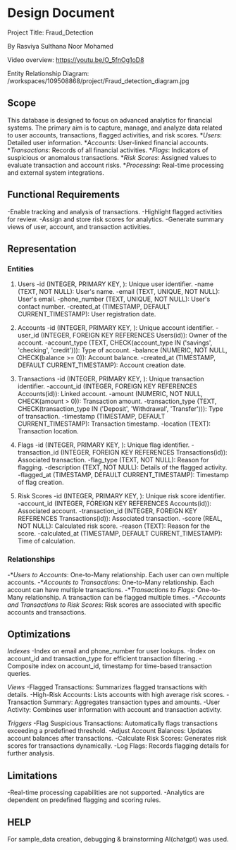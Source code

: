 # Design Document

Project Title: Fraud_Detection

By Rasviya Sulthana Noor Mohamed

Video overview: https://youtu.be/O_5fnOg1oD8

Entity Relationship Diagram:
    /workspaces/109508868/project/Fraud_detection_diagram.jpg

## Scope

This database is designed to focus on advanced analytics for financial systems. The primary aim is to capture, manage, and analyze data related to user accounts, transactions, flagged activities, and risk scores.
**Users*: Detailed user information.
**Accounts*: User-linked financial accounts.
**Transactions*: Records of all financial activities.
**Flags*: Indicators of suspicious or anomalous transactions.
**Risk Scores*: Assigned values to evaluate transaction and account risks.
**Processing*: Real-time processing and external system integrations.

## Functional Requirements

-Enable tracking and analysis of transactions.
-Highlight flagged activities for review.
-Assign and store risk scores for analytics.
-Generate summary views of user, account, and transaction activities.

## Representation

### Entities

1. Users
-id (INTEGER, PRIMARY KEY, ): Unique user identifier.
-name (TEXT, NOT NULL): User's name.
-email (TEXT, UNIQUE, NOT NULL): User's email.
-phone_number (TEXT, UNIQUE, NOT NULL): User's contact number.
-created_at (TIMESTAMP, DEFAULT CURRENT_TIMESTAMP): User registration date.

2. Accounts
-id (INTEGER, PRIMARY KEY, ): Unique account identifier.
-user_id (INTEGER, FOREIGN KEY REFERENCES Users(id)): Owner of the account.
-account_type (TEXT, CHECK(account_type IN ('savings', 'checking', 'credit'))): Type of account.
-balance (NUMERIC, NOT NULL, CHECK(balance >= 0)): Account balance.
-created_at (TIMESTAMP, DEFAULT CURRENT_TIMESTAMP): Account creation date.

3. Transactions
-id (INTEGER, PRIMARY KEY, ): Unique transaction identifier.
-account_id (INTEGER, FOREIGN KEY REFERENCES Accounts(id)): Linked account.
-amount (NUMERIC, NOT NULL, CHECK(amount > 0)): Transaction amount.
-transaction_type (TEXT, CHECK(transaction_type IN ('Deposit', 'Withdrawal', 'Transfer'))): Type of transaction.
-timestamp (TIMESTAMP, DEFAULT CURRENT_TIMESTAMP): Transaction timestamp.
-location (TEXT): Transaction location.

4. Flags
-id (INTEGER, PRIMARY KEY, ): Unique flag identifier.
-transaction_id (INTEGER, FOREIGN KEY REFERENCES Transactions(id)): Associated transaction.
-flag_type (TEXT, NOT NULL): Reason for flagging.
-description (TEXT, NOT NULL): Details of the flagged activity.
-flagged_at (TIMESTAMP, DEFAULT CURRENT_TIMESTAMP): Timestamp of flag creation.

5. Risk Scores
-id (INTEGER, PRIMARY KEY, ): Unique risk score identifier.
-account_id (INTEGER, FOREIGN KEY REFERENCES Accounts(id)): Associated account.
-transaction_id (INTEGER, FOREIGN KEY REFERENCES Transactions(id)): Associated transaction.
-score (REAL, NOT NULL): Calculated risk score.
-reason (TEXT): Reason for the score.
-calculated_at (TIMESTAMP, DEFAULT CURRENT_TIMESTAMP): Time of calculation.

### Relationships

-**Users to Accounts*: One-to-Many relationship. Each user can own multiple accounts.
-**Accounts to Transactions*: One-to-Many relationship. Each account can have multiple transactions.
-**Transactions to Flags*: One-to-Many relationship. A transaction can be flagged multiple times.
-**Accounts and Transactions to Risk Scores*: Risk scores are associated with specific accounts and transactions.

## Optimizations

*Indexes*
-Index on email and phone_number for user lookups.
-Index on account_id and transaction_type for efficient transaction filtering.
-Composite index on account_id, timestamp for time-based transaction queries.

*Views*
-Flagged Transactions: Summarizes flagged transactions with details.
-High-Risk Accounts: Lists accounts with high average risk scores.
-Transaction Summary: Aggregates transaction types and amounts.
-User Activity: Combines user information with account and transaction activity.

*Triggers*
-Flag Suspicious Transactions: Automatically flags transactions exceeding a predefined threshold.
-Adjust Account Balances: Updates account balances after transactions.
-Calculate Risk Scores: Generates risk scores for transactions dynamically.
-Log Flags: Records flagging details for further analysis.

## Limitations

-Real-time processing capabilities are not supported.
-Analytics are dependent on predefined flagging and scoring rules.

## HELP
For sample_data creation, debugging & brainstorming AI(chatgpt) was used.

